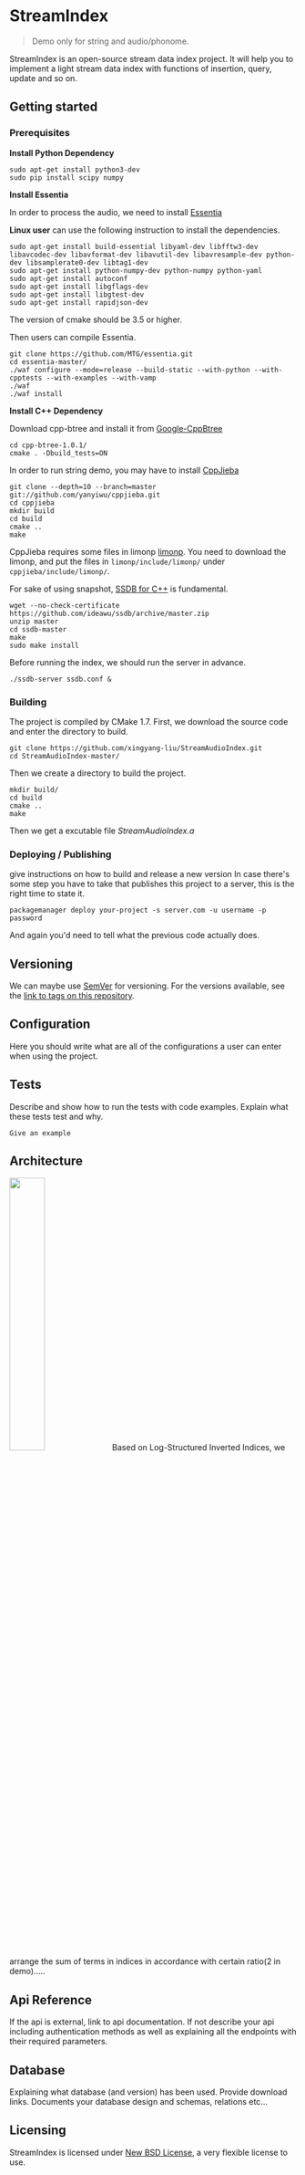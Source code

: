 
# StreamIndex
> Demo only for string and audio/phonome.

StreamIndex is an open-source stream data index project. It will help you to implement a light stream data index with functions of insertion, query, update and so on.

## Getting started

### Prerequisites

**Install Python Dependency** 

```shell
sudo apt-get install python3-dev
sudo pip install scipy numpy
```
**Install Essentia**

In order to process the audio, we need to install [Essentia](http://essentia.upf.edu/documentation/installing.html)

**Linux user** can use the following instruction to install the dependencies.

```shell
sudo apt-get install build-essential libyaml-dev libfftw3-dev libavcodec-dev libavformat-dev libavutil-dev libavresample-dev python-dev libsamplerate0-dev libtag1-dev
sudo apt-get install python-numpy-dev python-numpy python-yaml
sudo apt-get install autoconf
sudo apt-get install libgflags-dev
sudo apt-get install libgtest-dev
sudo apt-get install rapidjson-dev
```
The version of cmake should be 3.5 or higher.

Then users can compile Essentia.

```shell
git clone https://github.com/MTG/essentia.git
cd essentia-master/
./waf configure --mode=release --build-static --with-python --with-cpptests --with-examples --with-vamp
./waf
./waf install
```
**Install C++ Dependency**

Download cpp-btree and install it from [Google-CppBtree](https://code.google.com/archive/p/cpp-btree/)

```shell
cd cpp-btree-1.0.1/
cmake . -Dbuild_tests=ON
```

In order to run string demo, you may have to install [CppJieba](https://github.com/yanyiwu/cppjieba)

```shell
git clone --depth=10 --branch=master git://github.com/yanyiwu/cppjieba.git
cd cppjieba
mkdir build
cd build
cmake ..
make
```
CppJieba requires some files in limonp [limonp](https://github.com/yanyiwu/limonp). You need to download the limonp, and put the files in ```limonp/include/limonp/``` under ```cppjieba/include/limonp/```.

For sake of using snapshot, [SSDB for C++](https://github.com/ideawu/ssdb) is fundamental.

```shell
wget --no-check-certificate https://github.com/ideawu/ssdb/archive/master.zip
unzip master
cd ssdb-master
make
sudo make install
```
Before running the index, we should run the server in advance.

```shell
./ssdb-server ssdb.conf &
```

### Building

The project is compiled by CMake 1.7. First, we download the source code and enter the directory to build.

```shell
git clone https://github.com/xingyang-liu/StreamAudioIndex.git
cd StreamAudioIndex-master/
```
Then we create a directory to build the project.

```shell
mkdir build/
cd build
cmake ..
make
```
Then we get a excutable file *StreamAudioIndex.a*

### Deploying / Publishing
give instructions on how to build and release a new version
In case there's some step you have to take that publishes this project to a
server, this is the right time to state it.

```shell
packagemanager deploy your-project -s server.com -u username -p password
```

And again you'd need to tell what the previous code actually does.

## Versioning

We can maybe use [SemVer](http://semver.org/) for versioning. For the versions available, see the [link to tags on this repository](/tags).

## Configuration

Here you should write what are all of the configurations a user can enter when
using the project.

## Tests

Describe and show how to run the tests with code examples.
Explain what these tests test and why.

```shell
Give an example
```

## Architecture
<img src="./image/0001.jpg" width="35%" height="35%">
Based on Log-Structured Inverted Indices, we arrange the sum of terms in indices in accordance with certain ratio(2 in demo).....

## Api Reference

If the api is external, link to api documentation. If not describe your api including authentication methods as well as explaining all the endpoints with their required parameters.

## Database

Explaining what database (and version) has been used. Provide download links.
Documents your database design and schemas, relations etc... 

## Licensing

StreamIndex is licensed under [New BSD License](http://opensource.org/licenses/BSD-3-Clause), a very flexible license to use.
